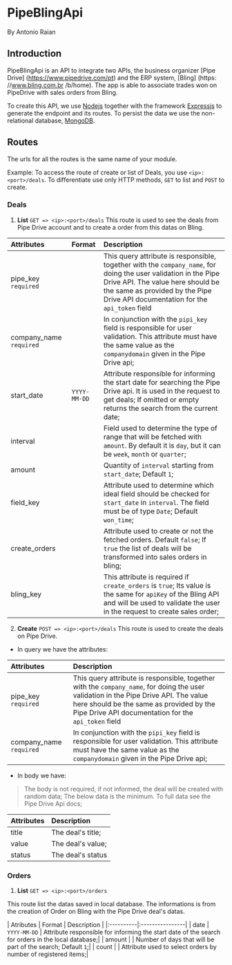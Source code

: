 # PipeBlingApi
By Antonio Raian

## Introduction
PipeBlingApi is an API to integrate two APIs, the business organizer [Pipe Drive] (https://www.pipedrive.com/pt) and the ERP system, [Bling] (https: //www.bling.com.br /b/home).
The app is able to associate trades won on PipeDrive with sales orders from Bling.

To create this API, we use [Nodejs](https://nodejs.org/) together with the framework [Expressjs](https://expressjs.com/pt-br/) to generate the endpoint and its routes. To persist the data we use the non-relational database, [MongoDB](https://www.mongodb.com/).

## Routes
The urls for all the routes is the same name of your module.

Example: To access the route of create or list of Deals, you use `<ip>:<port>/deals`. To differentiate use only HTTP methods, `GET` to list and `POST` to create.

### Deals
1. **List** `GET => <ip>:<port>/deals`
This route is used to see the deals from Pipe Drive account and to create a order from this datas on Bling.
 
| Attributes | Format | Description |
|:----------|:--------|:----------------|
| pipe_key `required` |  | This query attribute is responsible, together with the `company_name`, for doing the user validation in the Pipe Drive API. The value here should be the same as provided by the Pipe Drive API documentation for the `api_token` field|
| company_name `required` |  | In conjunction with the `pipi_key` field is responsible for user validation. This attribute must have the same value as the `companydomain` given in the Pipe Drive api;|
| start_date | `YYYY-MM-DD` | Attribute responsible for informing the start date for searching the Pipe Drive api. It is used in the request to get deals; If omitted or empty returns the search from the current date;|
| interval | | Field used to determine the type of range that will be fetched with `amount`. By default it is `day`, but it can be `week`, `month` or `quarter`;|
| amount | | Quantity of `interval` starting from `start_date`; Default `1`;|
| field_key | | Attribute used to determine which ideal field should be checked for `start_date` in `interval`. The field must be of type `Date`; Default `won_time`; |
| create_orders | | Attribute used to create or not the fetched orders. Default `false`; If `true` the list of deals will be transformed into sales orders in bling; |
| bling_key | | This attribute is required if `create_orders` is `true`; Its value is the same for `apiKey` of the Bling API and will be used to validate the user in the request to create sales order;|


2. **Create** `POST => <ip>:<port>/deals`
This route is used to create the deals on Pipe Drive.

* In query we have the attributes:

| Attributes | Description |
|:----------|:----------------|
| pipe_key `required` | This query attribute is responsible, together with the `company_name`, for doing the user validation in the Pipe Drive API. The value here should be the same as provided by the Pipe Drive API documentation for the `api_token` field|
| company_name `required` | In conjunction with the `pipi_key` field is responsible for user validation. This attribute must have the same value as the `companydomain` given in the Pipe Drive api;|

* In body we have:
> The body is not required, if not informed, the deal will be created with random data;
> The below data is the minimum. To full data see the Pipe Drive Api docs;

| Attributes | Description |
|:----------|:----------------|
| title | The deal's title;|
| value | The deal's value;|
| status | The deal's status|


### Orders
1. **List** `GET => <ip>:<port>/orders`
 
 This route list the datas saved in local database. The informations is from the creation of Order on Bling with the Pipe Drive deal's datas.
 
| Atributes | Format  | Description |
|:----------|:----------------|
| date | `YYYY-MM-DD` | Attribute responsible for informing the start date of the search for orders in the local database;|
| amount | | Number of days that will be part of the search; Default `1`;|
| count | | Attribute used to select orders by number of registered items;|
